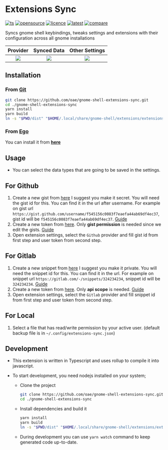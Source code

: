 # Extensions Sync

[![ts](https://badgen.net/badge/icon/typescript?icon=typescript&label)](#)
[![opensource](https://badges.frapsoft.com/os/v1/open-source.png?v=103)](#)
[![licence](https://badges.frapsoft.com/os/gpl/gpl.png?v=103)](https://github.com/oae/gnome-shell-extensions-sync/blob/master/LICENSE)
[![latest](https://img.shields.io/github/v/release/oae/gnome-shell-extensions-sync)](https://github.com/oae/gnome-shell-extensions-sync/releases/latest)
[![compare](https://img.shields.io/github/commits-since/oae/gnome-shell-extensions-sync/latest/master)](https://github.com/oae/gnome-shell-extensions-sync/compare)

Syncs gnome shell keybindings, tweaks settings and extensions with their configuration across all gnome installations

|               Provider               |              Synced Data             |            Other Settings            |
|:------------------------------------:|:------------------------------------:|:------------------------------------:|
| ![](https://i.imgur.com/4Sv3Jus.png) | ![](https://i.imgur.com/Ii6Q8w3.png) | ![](https://i.imgur.com/OvDy80f.png) |

## Installation

### From [Git](https://github.com/oae/gnome-shell-extensions-sync)

```bash
git clone https://github.com/oae/gnome-shell-extensions-sync.git
cd ./gnome-shell-extensions-sync
yarn install
yarn build
ln -s "$PWD/dist" "$HOME/.local/share/gnome-shell/extensions/extensions-sync@elhan.io"
```

### From [Ego](https://extensions.gnome.org)

You can install it from [**here**](https://extensions.gnome.org/extension/1486/extensions-sync/)
  

## Usage

- You can select the data types that are going to be saved in the settings.

## For Github

1. Create a new gist from [here](https://gist.github.com/) I suggest you make it secret. You will need the gist id for this. You can find it in the url after username. For example on gist url `https://gist.github.com/username/f545156c0083f7eaefa44ab69df4ec37`, gist id will be `f545156c0083f7eaefa44ab69df4ec37`. [Guide](https://docs.github.com/en/get-started/writing-on-github/editing-and-sharing-content-with-gists/creating-gists)
2. Create a new token from [here](https://github.com/settings/tokens/new). Only **gist permission** is needed since we edit the gists. [Guide](https://docs.github.com/en/authentication/keeping-your-account-and-data-secure/creating-a-personal-access-token)
3. Open extension settings, select the `Github` provider and fill gist id from first step and user token from second step.

## For Gitlab

1. Create a new snippet from [here](https://gitlab.com/-/snippets/new) I suggest you make it private. You will need the snippet id for this. You can find it in the url. For example on snippet url `https://gitlab.com/-/snippets/324234234`, snippet id will be `324234234`. [Guide](https://docs.gitlab.com/ee/user/snippets.html#create-snippets)
2. Create a new token from [here](https://gitlab.com/-/profile/personal_access_tokens). Only **api scope** is needed. [Guide](https://docs.gitlab.com/ee/user/profile/personal_access_tokens.html#create-a-personal-access-token)
3. Open extension settings, select the `Gitlab` provider and fill snippet id from first step and user token from second step.

## For Local

1. Select a file that has read/write permission by your active user. (default backup file is in `~/.config/extensions-sync.json`)

## Development

- This extension is written in Typescript and uses rollup to compile it into javascript.
- To start development, you need nodejs installed on your system;

  - Clone the project

    ```sh
    git clone https://github.com/oae/gnome-shell-extensions-sync.git
    cd ./gnome-shell-extensions-sync
    ```

  - Install dependencies and build it

    ```sh
    yarn install
    yarn build
    ln -s "$PWD/dist" "$HOME/.local/share/gnome-shell/extensions/extensions-sync@elhan.io"
    ```

  - During development you can use `yarn watch` command to keep generated code up-to-date.
